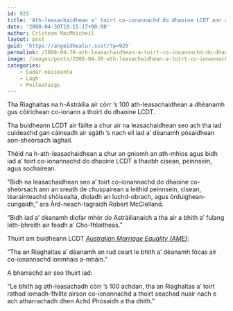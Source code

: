 ```yaml
---
id: 925
title: 'Ath-leasachaidhean a’ toirt co-ionannachd do dhaoine LCDT ann an Astràilia'
date: '2008-04-30T18:15:17+00:00'
author: Crìstean MacMhìcheil
layout: post
guid: 'https://angeidhealur.scot/?p=925'
permalink: /2008-04-30-ath-leasachaidhean-a-toirt-co-ionannachd-do-dhaoine-lcdt-ann-an-astrailia/
image: /images/posts/2008-04-30-ath-leasachaidhean-a-toirt-co-ionannachd-do-dhaoine-lcdt-ann-an-astrailia.webp
categories:
    - Eadar-nàiseanta
    - Lagh
    - Poileataigs
---
```


Tha Riaghaltas na h-Astràilia air còrr ’s 100 ath-leasachaidhean a dhèanamh gus còirichean co-ionann a thoirt do dhaoine LCDT.

Tha buidheann LCDT air fàilte a chur air na leasachaidhean seo ach tha iad cuideachd gan càineadh air sgàth ’s nach eil iad a’ dèanamh pòsaidhean aon-sheòrsach laghail.

Thèid na h-ath-leasachaidhean a chur an gnìomh an ath-mhìos agus bidh iad a’ toirt co-ionannachd do dhaoine LCDT a thaobh cìsean, peinnsein, agus sochairean.

“Bidh na leasachaidhean seo a’ toirt co-ionannachd do dhaoine co-sheòrsach ann an sreath de chuspairean a leithid peinnsein, cìsean, tèarainteachd shòisealta, dìoladh an luchd-obrach, agus òrduighean-cungaidh,” ara Àrd-neach-tagraidh Robert McClelland.

“Bidh iad a’ dèanamh diofar mhòr do Astràilianaich a tha air a bhith a’ fulang leth-bhreith air feadh a’ Cho-fhlaitheas.”

Thuirt am buidheann LCDT *[Australian Marriage Equality (AME)](http://www.australianmarriageequality.com/ "Làrach-lìn aig AME")*:

“Tha an Riaghaltas a’ dèanamh an rud ceart le bhith a’ dèanamh fòcas air co-ionannachd ionmhais a-mhàin.”

A bharrachd air seo thuirt iad:

“Le bhith ag ath-leasachadh còrr ’s 100 achdan, tha an Riaghaltas a’ toirt rathad iomadh-fhillte airson co-ionannachd a thoirt seachad nuair nach e ach atharrachadh dhen Achd Phòsaidh a tha dhìth.”
